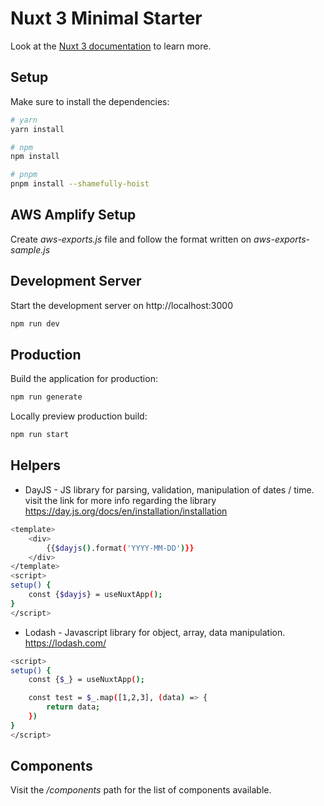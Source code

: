 # Nuxt 3 Minimal Starter

Look at the [Nuxt 3 documentation](https://nuxt.com/docs/getting-started/introduction) to learn more.

## Setup

Make sure to install the dependencies:

```bash
# yarn
yarn install

# npm
npm install

# pnpm
pnpm install --shamefully-hoist
```

## AWS Amplify Setup
Create <i>aws-exports.js</i> file and follow the format written on <i>aws-exports-sample.js</i>


## Development Server

Start the development server on http://localhost:3000

```bash
npm run dev
```

## Production

Build the application for production:

```bash
npm run generate
```

Locally preview production build:

```bash
npm run start
```


## Helpers

- DayJS - JS library for parsing, validation, manipulation of dates / time. visit the link for more info regarding the library https://day.js.org/docs/en/installation/installation
```bash
<template>
    <div>
        {{$dayjs().format('YYYY-MM-DD')}}
    </div>
</template>
<script>
setup() {
    const {$dayjs} = useNuxtApp();
}
</script>
```
- Lodash - Javascript library for object, array, data manipulation. https://lodash.com/
```bash
<script>
setup() {
    const {$_} = useNuxtApp();

    const test = $_.map([1,2,3], (data) => {
        return data;
    })
}
</script>
```

## Components
Visit the <i>/components</i> path for the list of components available.

